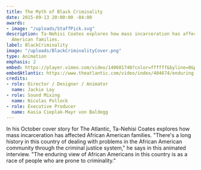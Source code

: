 ```yaml
---
title: The Myth of Black Criminality
date: 2015-09-13 20:00:00 -04:00
awards:
- image: "/uploads/StaffPick.svg"
description: Ta-Nehisi Coates explores how mass incarceration has affected African
  American families.
label: BlackCriminality
image: "/uploads/BlackCriminalityCover.png"
type: Animation
emphasis: 2
embed: https://player.vimeo.com/video/140681740?color=ffffff&byline=0&portrait=0
embedAtlantic: https://www.theatlantic.com/video/index/404674/enduring-myth-of-black-criminality/
credits:
- role: Director / Designer / Animator
  name: Jackie Lay
- role: Sound Mixing
  name: Nicolas Pollock
- role: Executive Producer
  name: Kasia Cieplak-Mayr von Baldegg
---
```


In his October cover story for The Atlantic, Ta-Nehisi Coates explores how mass incarceration has affected African American families. "There's a long history in this country of dealing with problems in the African American community through the criminal justice system," he says in this animated interview. "The enduring view of African Americans in this country is as a race of people who are prone to criminality."

